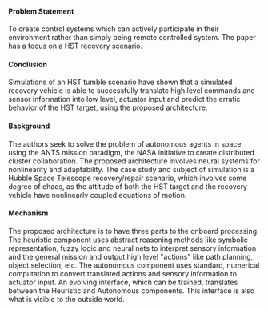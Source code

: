 #### Problem Statement
To create control systems which can actively participate in their environment rather than simply being remote controlled system. The paper has a focus on a HST recovery scenario.
#### Conclusion
Simulations of an HST tumble scenario have shown that a simulated recovery vehicle is able to successfully translate high level commands and sensor information into low level,
actuator input and predict the erratic behavior of the HST target, using the proposed architecture.
#### Background
The authors seek to solve the problem of autonomous agents in space using the ANTS mission paradigm, the NASA initiative to create distributed cluster collaboration.
The proposed architecture involves neural systems for nonlinearity and adaptability. The case study and subject of simulation is a Hubble Space Telescope recovery/repair scenario,
which involves some degree of chaos, as the attitude of both the HST target and the recovery vehicle have nonlinearly coupled equations of motion.
#### Mechanism
The proposed architecture is to have three parts to the onboard processing. The heuristic component uses abstract reasoning methods like symbolic representation, fuzzy logic and neural nets
to interpret sensory information and the general mission and output high level "actions" like path planning, object selection, etc.
The autonomous component uses standard, numerical computation to convert translated actions and sensory information to actuator input.
An evolving interface, which can be trained, translates between the Heuristic and Autonomous components. This interface is also what is visible to the outside world.
